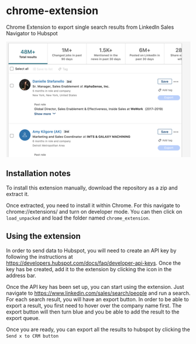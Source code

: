 # chrome-extension
Chrome Extension to export single search results from LinkedIn Sales Navigator to Hubspot

![Image](https://github.com/jverre/chrome-extension/blob/master/images/banner_image.png)

## Installation notes
To install this extension manually, download the repository as a zip and extract it.

Once extracted, you need to install it within Chrome. For this navigate to chrome://extensions/ and turn on developer mode. You can then click on `load_unpacked` and load the folder named `chrome_extension`.

## Using the extension
In order to send data to Hubspot, you will need to create an API key by following the instructions at https://developers.hubspot.com/docs/faq/developer-api-keys. Once the key has be created, add it to the extension by clicking the icon in the address bar.

Once the API key has been set up, you can start using the extension. Just navigate to https://www.linkedin.com/sales/search/people and run a search. For each search result, you will have an export button. In order to be able to export a result, you first need to hover over the company name first. The export button will then turn blue and you be able to add the result to the export queue.

Once you are ready, you can export all the results to hubspot by clicking the `Send x to CRM button`
